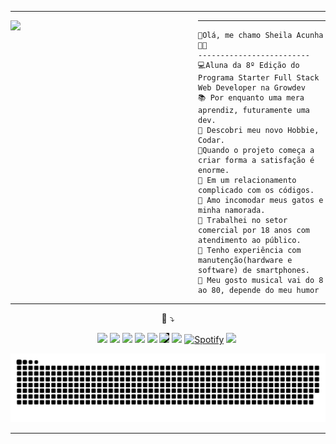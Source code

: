 <hr>
<img align="left" width="300" src="https://www.alura.com.br/artigos/assets/hello-world-em-varias-linguagens/imagem1.gif" />
<hr>

```
👋Olá, me chamo Sheila Acunha🏳️‍🌈
-------------------------
💻Aluna da 8º Edição do Programa Starter Full Stack Web Developer na Growdev
📚 Por enquanto uma mera aprendiz, futuramente uma dev.
📝 Descobri meu novo Hobbie, Codar. 
🌟Quando o projeto começa a criar forma a satisfação é enorme.
💖 Em um relacionamento complicado com os códigos.
🚩 Amo incomodar meus gatos e minha namorada.
🔭 Trabalhei no setor comercial por 18 anos com atendimento ao público.
🌱 Tenho experiência com manutenção(hardware e software) de smartphones.
🎵 Meu gosto musical vai do 8 ao 80, depende do meu humor

```
<hr>


<p align="center">
  💌 ⤵️
</p>




<p align="center"> <img src="https://cdn.jsdelivr.net/gh/devicons/devicon/icons/html5/html5-original-wordmark.svg"style="height: 4rem" />
  <img src="https://cdn.jsdelivr.net/gh/devicons/devicon/icons/css3/css3-original-wordmark.svg" style="height: 4rem" />
  <img src="https://cdn.jsdelivr.net/gh/devicons/devicon/icons/javascript/javascript-plain.svg" style="height: 4rem" />
  <img src="https://cdn.jsdelivr.net/gh/devicons/devicon/icons/bootstrap/bootstrap-plain-wordmark.svg" style="height: 4rem" />
  <img src="https://cdn.jsdelivr.net/gh/devicons/devicon/icons/git/git-plain.svg" style="height: 4rem" />
  <img src="https://cdn.jsdelivr.net/gh/devicons/devicon/icons/github/github-original-wordmark.svg"style="height: 4rem; background-color:black" />
   <a href="https://www.linkedin.com/in/sheilaacunha90/" alt="Linkedin">
   <img src="https://img.shields.io/badge/-Linkedin-0e76a8?style=for-the-badge&logo=Linkedin&logoColor=white&link=https://www.linkedin.com/in/keidsonroby/" /></a>
   <a href="https://open.spotify.com/user/31ddady2ax3sypzpwez7ptbpqigy?si=defcbec6d9584d3e" target="_blank">
   <img alt="Spotify"src="https://img.shields.io/badge/Spotify-1ED760?&style=for-the-badge&logo=spotify&logoColor=white"></a>
   <a href="mailto:sheilaacunha1990@gmail.com"><img src="https://img.shields.io/badge/-Gmail-%23333?style=for-the-badge&logo=gmail&logoColor=white"></a>
  <a href="http://discordapp.com/users/953979290922389546#3848"></a><img src="https://img.shields.io/badge/Discord-5865F2?style=for-the- badge&logo=discord&logoColor=white" alt="">
  
      
</p>

<div align="center">
  <a href="https://1999azzar.github.io/1999AZZAR/">
  <img  src="https://github.com/1999AZZAR/1999AZZAR/blob/main/resources/img/grid-snake.svg"
       alt="snake" /></a>
</div>



<hr>

<!--
  <img align="left" width="300" src="https://raw.githubusercontent.com/tonynguyenit18/tonynguyenit18/main/static/code-guy.jpeg"> 
  
```
🌟💖🎵
Um bom café da manhã na cia 
de uma boa música, o dia
rende mais. #FICAADICA

```





